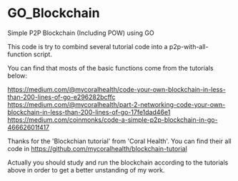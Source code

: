 # GO_Blockchain
Simple P2P Blockchain (Including POW) using GO

This code is try to combind several tutorial code into a p2p-with-all-function script.

You can find that mosts of the basic functions come from the tutorials below:

https://medium.com/@mycoralhealth/code-your-own-blockchain-in-less-than-200-lines-of-go-e296282bcffc
https://medium.com/@mycoralhealth/part-2-networking-code-your-own-blockchain-in-less-than-200-lines-of-go-17fe1dad46e1
https://medium.com/coinmonks/code-a-simple-p2p-blockchain-in-go-46662601f417

Thanks for the 'Blockchian tutorial' from 'Coral Health'.
You can find their all code in 
https://github.com/mycoralhealth/blockchain-tutorial 

Actually you should study and run the blockchain according to the tutorials above in order to get a better unstanding of my work. 
